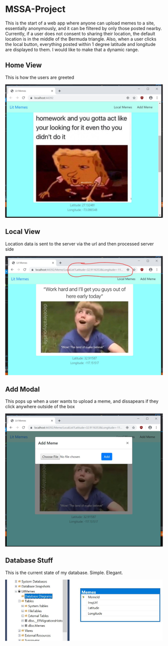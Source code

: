 # MSSA-Project

This is the start of a web app where anyone can upload memes to a site, essentially anonymously, and it can be filtered by only those posted nearby.
Currently, if a user does not consent to sharing their location, the default location is in the middle of the Bermuda triangle.
Also, when a user clicks the local button, everything posted within 1 degree latitude and longitude are displayed to them. I would like to make that a dynamic range.

## Home View
This is how the users are greeted

![GitHub Logo](/gitImages/Home.JPG)

## Local View
Location data is sent to the server via the url and then processed server side

![GitHub Logo](/gitImages/Local.JPG)

## Add Modal
This pops up when a user wants to upload a meme, and dissapears if they click anywhere outside of the box 

![GitHub Logo](/gitImages/AddModal.JPG)

## Database Stuff
This is the current state of my database. Simple. Elegant.

![GitHub Logo](/gitImages/Database.JPG)
